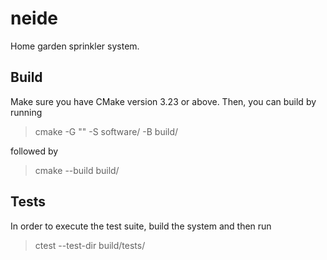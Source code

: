 # neide
Home garden sprinkler system.

## Build
Make sure you have CMake version 3.23 or above. Then, you can build by running

> cmake -G "<Your preferred generator>" -S software/ -B build/

followed by

> cmake --build build/

## Tests
In order to execute the test suite, build the system and then run

> ctest --test-dir build/tests/